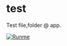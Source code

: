 # test
Test file,folder @ app.

[![Runme](https://runme.io/static/button.svg)](https://runme.io/run?app_id=b69bbad0-e0cd-4dca-9154-c58897f12ee4)
